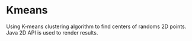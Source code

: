 # Kmeans
Using K-means clustering algorithm to find centers of randoms 2D points. Java 2D API is used to render results.
